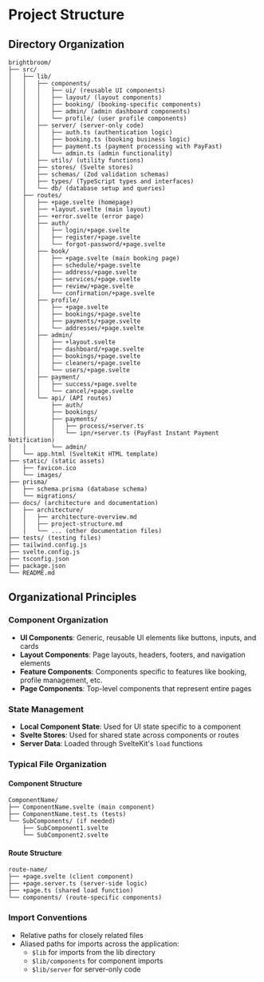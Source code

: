# Project Structure

## Directory Organization

```
brightbroom/
├── src/
│   ├── lib/
│   │   ├── components/
│   │   │   ├── ui/ (reusable UI components)
│   │   │   ├── layout/ (layout components)
│   │   │   ├── booking/ (booking-specific components)
│   │   │   ├── admin/ (admin dashboard components)
│   │   │   └── profile/ (user profile components)
│   │   ├── server/ (server-only code)
│   │   │   ├── auth.ts (authentication logic)
│   │   │   ├── booking.ts (booking business logic)
│   │   │   ├── payment.ts (payment processing with PayFast)
│   │   │   └── admin.ts (admin functionality)
│   │   ├── utils/ (utility functions)
│   │   ├── stores/ (Svelte stores)
│   │   ├── schemas/ (Zod validation schemas)
│   │   ├── types/ (TypeScript types and interfaces)
│   │   └── db/ (database setup and queries)
│   ├── routes/
│   │   ├── +page.svelte (homepage)
│   │   ├── +layout.svelte (main layout)
│   │   ├── +error.svelte (error page)
│   │   ├── auth/
│   │   │   ├── login/+page.svelte
│   │   │   ├── register/+page.svelte
│   │   │   └── forgot-password/+page.svelte
│   │   ├── book/
│   │   │   ├── +page.svelte (main booking page)
│   │   │   ├── schedule/+page.svelte
│   │   │   ├── address/+page.svelte
│   │   │   ├── services/+page.svelte
│   │   │   ├── review/+page.svelte
│   │   │   └── confirmation/+page.svelte
│   │   ├── profile/
│   │   │   ├── +page.svelte
│   │   │   ├── bookings/+page.svelte
│   │   │   ├── payments/+page.svelte
│   │   │   └── addresses/+page.svelte
│   │   ├── admin/
│   │   │   ├── +layout.svelte
│   │   │   ├── dashboard/+page.svelte
│   │   │   ├── bookings/+page.svelte
│   │   │   ├── cleaners/+page.svelte
│   │   │   └── users/+page.svelte
│   │   ├── payment/
│   │   │   ├── success/+page.svelte
│   │   │   └── cancel/+page.svelte
│   │   └── api/ (API routes)
│   │       ├── auth/
│   │       ├── bookings/
│   │       ├── payments/
│   │       │   ├── process/+server.ts
│   │       │   └── ipn/+server.ts (PayFast Instant Payment Notification)
│   │       └── admin/
│   └── app.html (SvelteKit HTML template)
├── static/ (static assets)
│   ├── favicon.ico
│   └── images/
├── prisma/
│   ├── schema.prisma (database schema)
│   └── migrations/
├── docs/ (architecture and documentation)
│   ├── architecture/
│   │   ├── architecture-overview.md
│   │   ├── project-structure.md
│   │   └── ... (other documentation files)
├── tests/ (testing files)
├── tailwind.config.js
├── svelte.config.js
├── tsconfig.json
├── package.json
└── README.md
```

## Organizational Principles

### Component Organization

- **UI Components**: Generic, reusable UI elements like buttons, inputs, and cards
- **Layout Components**: Page layouts, headers, footers, and navigation elements
- **Feature Components**: Components specific to features like booking, profile management, etc.
- **Page Components**: Top-level components that represent entire pages

### State Management

- **Local Component State**: Used for UI state specific to a component
- **Svelte Stores**: Used for shared state across components or routes
- **Server Data**: Loaded through SvelteKit's `load` functions

### Typical File Organization

#### Component Structure
```
ComponentName/
├── ComponentName.svelte (main component)
├── ComponentName.test.ts (tests)
└── SubComponents/ (if needed)
    ├── SubComponent1.svelte
    └── SubComponent2.svelte
```

#### Route Structure
```
route-name/
├── +page.svelte (client component)
├── +page.server.ts (server-side logic)
├── +page.ts (shared load function)
└── components/ (route-specific components)
```

### Import Conventions

- Relative paths for closely related files
- Aliased paths for imports across the application:
  - `$lib` for imports from the lib directory
  - `$lib/components` for component imports
  - `$lib/server` for server-only code
